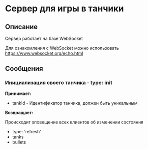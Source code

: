 # Сервер для игры в танчики

## Описание

Сервер работает на базе WebSocket

Для ознакомления с WebSocket можно использовать https://www.websocket.org/echo.html

## Сообщения

### Инициализация своего танчика - type: init

**Принимает:**

- tankId - Идентификатор танчика, должен быть уникальным

**Возвращает:**

Происходит оповещение всех клиентов об изменении состояния

- type: 'refresh'
- tanks
- bullets
